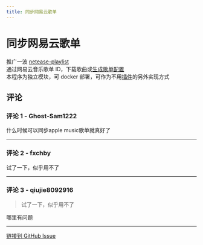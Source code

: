 ```yaml
---
title: 同步网易云歌单
---
```


# 同步网易云歌单

推广一波 [netease-playlist](https://github.com/qiujie8092916/netease-playlist)  
通过网易云音乐歌单 ID，下载歌曲或[生成歌单配置](/issues/269.html)  
本程序为独立模块，可 docker 部署，可作为不用[插件](/issues/105.html)的另外实现方式

## 评论


### 评论 1 - Ghost-Sam1222

什么时候可以同步apple music歌单就真好了

---

### 评论 2 - fxchby

试了一下，似乎用不了

---

### 评论 3 - qiujie8092916

> 试了一下，似乎用不了

哪里有问题

---
[链接到 GitHub Issue](https://github.com/hanxi/xiaomusic/issues/312)
